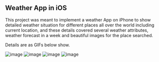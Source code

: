 ## Weather App in iOS

This project was meant to implement a weather App on iPhone to show detailed weather situation for different places all over the world including current location, and these details covered several weather attributes, weather forecast in a week and beautiful images for the place searched.

Details are as GIFs below show.

 ![image]( https://github.com/DuRaRaRall/WeatherApp/Cut1.gif)
 ![image]( https://github.com/DuRaRaRall/WeatherApp/Cut2.gif)
 ![image]( https://github.com/DuRaRaRall/WeatherApp/Cut3.gif)
 ![image]( https://github.com/DuRaRaRall/WeatherApp/Cut4.gif)

